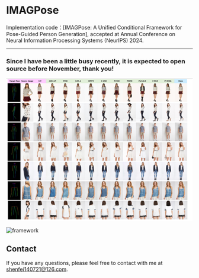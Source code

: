 # IMAGPose
Implementation code：[IMAGPose: A Unified Conditional Framework for Pose-Guided Person Generation], accepted at Annual Conference on Neural Information Processing Systems (NeurIPS) 2024.


----
### Since I have been a little busy recently, it is expected to open source before November, thank you!


![framework](assets/demo.png)


![framework](assets/net.png)


## Contact
If you have any questions, please feel free to contact with me at shenfei140721@126.com.
